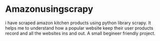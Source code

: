 # Amazonusingscrapy
i have scraped amazon kitchen products using python library scrapy. It helps me to understand how a popular website keep their user products record and all the websites ins and out. A small begineer friendly project.
